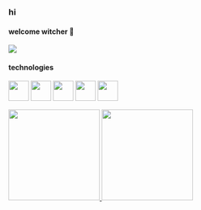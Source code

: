 ### hi

#### welcome witcher 🐺
<html>
<img src="https://media.giphy.com/media/v1.Y2lkPTc5MGI3NjExcjJ6dGN6dTNwYXljZTllMzB2dHl5cndrcGt6ODVxZmkydzhmOWozZSZlcD12MV9pbnRlcm5hbF9naWZfYnlfaWQmY3Q9Zw/KzWAhzWD3HrJyAcLEM/giphy.gif" />
</html>

#### technologies
<img src="https://user-images.githubusercontent.com/68279555/200387386-276c709f-380b-46cc-81fd-f292985927a8.png" width="40" height="40" />  <img src="https://cdn.jsdelivr.net/gh/devicons/devicon@latest/icons/javascript/javascript-original.svg" width="40" height="40" /> <img src="https://cdn.jsdelivr.net/gh/devicons/devicon@latest/icons/githubactions/githubactions-plain.svg" width="40" height="40" />  <img src="https://cdn.jsdelivr.net/gh/devicons/devicon@latest/icons/typescript/typescript-original.svg" width="40" height="40" /> <img src="https://cdn.jsdelivr.net/gh/devicons/devicon@latest/icons/angularjs/angularjs-plain.svg" width="40" height="40"/>

<div>
<a href="https://github.com/seu-usuário-aqui">
<img loading="lazy" height="180em" src="https://github-readme-stats.vercel.app/api/top-langs/?username=guiinoyaruga&layout=compact&langs_count=7&theme=dracula"/>
<img loading="lazy" height="180em" src="https://github-readme-stats.vercel.app/api?username=guiinoyaruga&show_icons=true&theme=dracula&include_all_commits=true&count_private=true"/>
</div>
